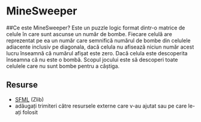# MineSweeper
##Ce este MineSweeper?
  Este un puzzle logic format dintr-o matrice de celule în care sunt ascunse un număr de bombe.
  Fiecare celulă are reprezentat pe ea un număr care semnifică numărul de bombe din celulele adiacente inclusiv pe diagonala, dacă celula nu afisează niciun număr acest lucru înseamnă că numărul afișat este zero. 
  Dacă celula este descoperita înseamna că nu este o bombă.
  Scopul jocului este să descoperi toate celulele care nu sunt bombe pentru a câștiga.


## Resurse

- [SFML](https://github.com/SFML/SFML/tree/2.6.0) (Zlib)
- adăugați trimiteri către resursele externe care v-au ajutat sau pe care le-ați folosit

